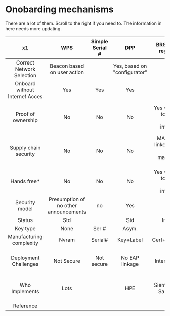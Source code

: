 # Onobarding mechanisms

There are a lot of them.  Scroll to the right if you need to.  The information in here needs more updating.


|  x1 | WPS | Simple Serial # | DPP | BRSKI w/pre-registration | BRSKI with POP no pre-registration | BRSKI / THREAD | OCF | Alljoyn | Bluetooth | EAP-NOOB | Intel SDO | 3G/4G/5G | LoRaWAN | Zigbee |
|:---:|:---:|:---:|:---:|:---:|:---:|:---:|:---:|:---:|:---:|:---:|:---:|:---:|:---:|:---:|
| Correct Network Selection | Beacon based on user action |   | Yes, based on "configurator" | Hunt | Hunt |   | SoftAP / Beacon | Yes | Via Manual Pairing | Hunt |    |  | | Hunt |
| Onboard without Internet Acces  | Yes | Yes | Yes | No | Yes | No | Yes | Yes | Yes | Yes | Yes | No | | |
| Proof of ownership | No | No | No | Yes when linked to sales or system integrators | Yes when linked to sales or system integrators | Yes when linked to sales or system integrators | Yes | Yes | No | No | Yes | | | No  |
| Supply chain security | No | No | No | MASA can be linked to supply chain management tools |   | MASA can be linked to supply chain management tools | No | No | No | No |   | | | No |
| Hands free* | No | No | No | Yes when linked to sales or system integrators | No | Yes with a MASA | No | No | Not with proof of posession | No | Yes | Yes? | | No |
| Security model | Presumption of no other announcements | no | Yes | Yes | Yes |   | Yes |   | No real PoP | Dynamic Code Gen | Yes | | | Label |
| Status | Std |   | Std | In stream | Beginning |   | Std | Std | Std | Beginning |   | | | Std |
| Key type | None | Ser # | Asym. | X.509 | X.509+private |   | Asym | Asym | Asym | Asym | Asym | | Key+Label |
| Manufacturing complexity | Nvram | Serial# | Key+Label | Cert+Registration | Cert+label |   | Key+Label | Key+Label | Minimal | Dynamic Code Gen |   | SIM/SoftCIM | | QR Code |
| Deployment Challenges | Not Secure | Not secure | No EAP linkage | Internet access | Scan required |   | Scan required and no EAP | No EAP linkage |   |   | SDO components | | | Label Management|
| Who Implements | Lots |   | HPE | Siemens, Cisco, Sandelmann  |   | Siemens, NXP, Sandelmann, SILABs |   |   | Everyone |   | Intel, ARM | | |  |
|Reference|||||||||||
